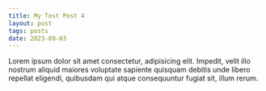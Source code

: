 ```yaml
---
title: My Test Post 4
layout: post
tags: posts
date: 2023-09-03
---
```

Lorem ipsum dolor sit amet consectetur, adipisicing elit. Impedit, velit illo nostrum aliquid maiores voluptate sapiente quisquam debitis unde libero repellat eligendi, quibusdam qui atque consequuntur fugiat sit, illum rerum.